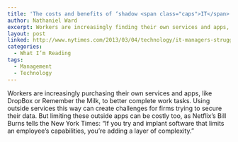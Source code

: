 ```yaml
---
title: 'The costs and benefits of ‘shadow <span class="caps">IT</span>’'
author: Nathaniel Ward
excerpt: Workers are increasingly finding their own services and apps, like DropBox or Remember the Milk to better complete work tasks. This has costs---and so does limiting it.
layout: post
linked: http://www.nytimes.com/2013/03/04/technology/it-managers-struggle-to-contain-corporate-data-in-the-mobile-age.html?_r=0
categories:
  - What I’m Reading
tags:
  - Management
  - Technology
---
```

Workers are increasingly purchasing their own services and apps, like DropBox or Remember the Milk, to better complete work tasks. Using outside services this way can create challenges for firms trying to secure their data. But limiting these outside apps can be costly too, as Netflix’s Bill Burns tells the New York Times: “If you try and implant software that limits an employee’s capabilities, you’re adding a layer of complexity.”